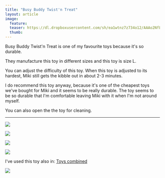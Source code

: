 ```yaml
---
title: "Busy Buddy Twist'n Treat"
layout: article
image:
  feature:
  teaser: https://dl.dropboxusercontent.com/sh/ea1wtnz7z734o12/AAAo2NfL30K98q9NXz92eC-_a/aktivointilelut/muut/DSC13183-245px.jpg
  thumb:
---
```


Busy Buddy Twist'n Treat is one of my favourite toys because it's so durable.

They manufacture this toy in different sizes and this toy is size L.

You can adjust the difficulty of this toy. When this toy is adjusted to its hardest, Miki still gets the kibble out in about 2-3 minutes.

I do recommend this toy anyway, because it's one of the cheapest toys we've bought for Miki and it seems to be really durable. The toy seems to be so durable that I'm comfortable leaving Miki with it when I'm not around myself.

You can also open the the toy for cleaning.

---

[![](https://dl.dropboxusercontent.com/sh/ea1wtnz7z734o12/AABEwAyqGuS5o4W9gKvQpllpa/aktivointilelut/muut/DSC13183_2-800px.jpg)](https://dl.dropboxusercontent.com/sh/ea1wtnz7z734o12/AAAANTkb6xJ8fwTgJwGtsdfia/aktivointilelut/muut/DSC13183_2.jpg)

[![](https://dl.dropboxusercontent.com/sh/ea1wtnz7z734o12/AABSEu7R8nno-5zHsz7qadpCa/aktivointilelut/muut/DSC13229_2-800px.jpg)](https://dl.dropboxusercontent.com/sh/ea1wtnz7z734o12/AADbj8iQaD2QgNvR2P0dIIbfa/aktivointilelut/muut/DSC13229_2.jpg)

[![](https://dl.dropboxusercontent.com/sh/ea1wtnz7z734o12/AAAy9-62QJhdDVAP87JW8Vkha/aktivointilelut/muut/DSC13236_2-800px.jpg)](https://dl.dropboxusercontent.com/sh/ea1wtnz7z734o12/AADJgXPuOKhtsPx7AS-Nr0d1a/aktivointilelut/muut/DSC13236_2.jpg)

[![](https://dl.dropboxusercontent.com/sh/ea1wtnz7z734o12/AACHzaq5lq4BzzNQF-ov43s5a/aktivointilelut/muut/DSC13226_2-800px.jpg)](https://dl.dropboxusercontent.com/sh/ea1wtnz7z734o12/AAAJ0v5TQkI8pTcSxpOtZynpa/aktivointilelut/muut/DSC13226_2.jpg)

I've used this toy also in: [Toys combined](/en/treat-dispensers/toys-combined/)

[![](https://dl.dropboxusercontent.com/sh/ea1wtnz7z734o12/AADVdyKh5IiXBOlvKuKfkuwna/aktivointilelut/muut/DS11052-800px.jpg)](/en/treat-dispensers/toys-combined/)
